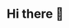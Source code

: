 <h1 align="center"> Hi there 👋</h1>
<script src="https://platform.linkedin.com/badges/js/profile.js" async defer type="text/javascript"></script>            
